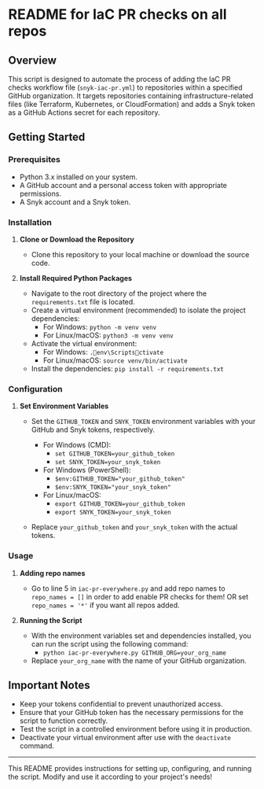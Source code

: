 # README for IaC PR checks on all repos

## Overview

This script is designed to automate the process of adding the IaC PR checks workflow file (`snyk-iac-pr.yml`) to repositories within a specified GitHub organization. It targets repositories containing infrastructure-related files (like Terraform, Kubernetes, or CloudFormation) and adds a Snyk token as a GitHub Actions secret for each repository.

## Getting Started

### Prerequisites

- Python 3.x installed on your system.
- A GitHub account and a personal access token with appropriate permissions.
- A Snyk account and a Snyk token.

### Installation

1. **Clone or Download the Repository**

   - Clone this repository to your local machine or download the source code.

2. **Install Required Python Packages**
   - Navigate to the root directory of the project where the `requirements.txt` file is located.
   - Create a virtual environment (recommended) to isolate the project dependencies:
     - For Windows: `python -m venv venv`
     - For Linux/macOS: `python3 -m venv venv`
   - Activate the virtual environment:
     - For Windows: `.env\Scriptsctivate`
     - For Linux/macOS: `source venv/bin/activate`
   - Install the dependencies: `pip install -r requirements.txt`

### Configuration

1. **Set Environment Variables**

   - Set the `GITHUB_TOKEN` and `SNYK_TOKEN` environment variables with your GitHub and Snyk tokens, respectively.

     - For Windows (CMD):
       - `set GITHUB_TOKEN=your_github_token`
       - `set SNYK_TOKEN=your_snyk_token`
     - For Windows (PowerShell):
       - `$env:GITHUB_TOKEN="your_github_token"`
       - `$env:SNYK_TOKEN="your_snyk_token"`
     - For Linux/macOS:
       - `export GITHUB_TOKEN=your_github_token`
       - `export SNYK_TOKEN=your_snyk_token`

   - Replace `your_github_token` and `your_snyk_token` with the actual tokens.

### Usage

1. **Adding repo names**

   - Go to line 5 in `iac-pr-everywhere.py` and add repo names to `repo_names = []` in order to add enable PR checks for them! OR set `repo_names = '*'` if you want all repos added.

2. **Running the Script**
   - With the environment variables set and dependencies installed, you can run the script using the following command:
     - `python iac-pr-everywhere.py GITHUB_ORG=your_org_name`
   - Replace `your_org_name` with the name of your GitHub organization.

## Important Notes

- Keep your tokens confidential to prevent unauthorized access.
- Ensure that your GitHub token has the necessary permissions for the script to function correctly.
- Test the script in a controlled environment before using it in production.
- Deactivate your virtual environment after use with the `deactivate` command.

---

This README provides instructions for setting up, configuring, and running the script. Modify and use it according to your project's needs!
